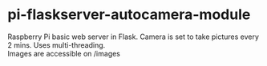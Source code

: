 # pi-flaskserver-autocamera-module

Raspberry Pi
basic web server in Flask.
Camera is set to take pictures every 2 mins.
Uses multi-threading.  
Images are accessible on /images
